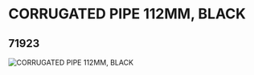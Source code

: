 # CORRUGATED PIPE 112MM, BLACK
## 71923
![CORRUGATED PIPE 112MM, BLACK](https://lc-www-live-s.legocdn.com/media/bricks/5/2/4114745.jpg)
